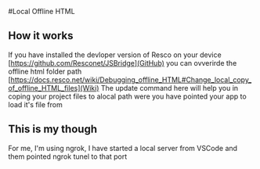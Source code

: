 ﻿#Local Offline HTML

## How it works

If you have installed the devloper version of Resco on your device [https://github.com/Resconet/JSBridge](GitHub) you can ovverirde the offline html folder path [https://docs.resco.net/wiki/Debugging_offline_HTML#Change_local_copy_of_offline_HTML_files](Wiki)
The update command here will help you in coping your project files to alocal path were you have pointed your app to load it's file from


## This is my though

For me, I'm using ngrok, I have started a local server from VSCode and them pointed ngrok tunel to that port

